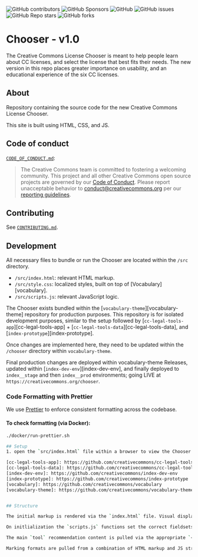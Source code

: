 ![GitHub contributors](https://img.shields.io/github/contributors/creativecommons/chooser)
![GitHub Sponsors](https://img.shields.io/github/sponsors/creativecommons)
![GitHub](https://img.shields.io/github/license/creativecommons/chooser)
![GitHub issues](https://img.shields.io/github/issues-raw/creativecommons/chooser)
![GitHub Repo stars](https://img.shields.io/github/stars/creativecommons/chooser?style=social)
![GitHub forks](https://img.shields.io/github/forks/creativecommons/chooser?style=social)

# Chooser - v1.0


The Creative Commons License Chooser is meant to help people learn about CC licenses, and select the license that best fits their needs. The new version in this repo places greater importance on usability, and an educational experience of the six CC licenses.


## About

Repository containing the source code for the new Creative Commons License Chooser.

This site is built using HTML, CSS, and JS.


## Code of conduct

[`CODE_OF_CONDUCT.md`][org-coc]:
> The Creative Commons team is committed to fostering a welcoming community.
> This project and all other Creative Commons open source projects are governed
> by our [Code of Conduct][code_of_conduct]. Please report unacceptable
> behavior to [conduct@creativecommons.org](mailto:conduct@creativecommons.org)
> per our [reporting guidelines][reporting_guide].

[org-coc]: https://github.com/creativecommons/.github/blob/main/CODE_OF_CONDUCT.md
[code_of_conduct]: https://opensource.creativecommons.org/community/code-of-conduct/
[reporting_guide]: https://opensource.creativecommons.org/community/code-of-conduct/enforcement/


## Contributing

See [`CONTRIBUTING.md`][org-contrib].

[org-contrib]: https://github.com/creativecommons/.github/blob/main/CONTRIBUTING.md


## Development

All necessary files to bundle or run the Chooser are located within the `/src` directory.

* `/src/index.html`: relevant HTML markup.
* `/src/style.css`: localized styles, built on top of [Vocabulary][vocabulary].
* `/src/scripts.js`: relevant JavaScript logic.

The Chooser exists bundled within the [`vocabulary-theme`][vocabulary-theme] repository for production purposes. This repository is for isolated development purposes, similar to the setup followed by [`cc-legal-tools-app`][cc-legal-tools-app] + [`cc-legal-tools-data`][cc-legal-tools-data], and [`index-prototype`][index-prototype].

Once changes are implemented here, they need to be updated within the `/chooser` directory within `vocabulary-theme`. 

Final production changes are deployed within vocabulary-theme Releases, updated within [`index-dev-env`][index-dev-env], and finally deployed to `index__stage` and then `index__prod` environments; going LIVE at `https://creativecommons.org/chooser`.

### Code Formatting with Prettier

We use [Prettier](https://prettier.io/) to enforce consistent formatting across the codebase.

#### To check formatting (via Docker):
```bash
./docker/run-prettier.sh

## Setup
1. open the `src/index.html` file within a browser to view the Chooser.

[cc-legal-tools-app]: https://github.com/creativecommons/cc-legal-tools-app 
[cc-legal-tools-data]: https://github.com/creativecommons/cc-legal-tools-data
[index-dev-env]: https://github.com/creativecommons/index-dev-env
[index-prototype]: https://github.com/creativecommons/index-prototype
[vocabulary]: https://github.com/creativecommons/vocabulary
[vocabulary-theme]: https://github.com/creativecommons/vocabulary-theme


## Structure

The initial markup is rendered via the `index.html` file. Visual display is derived from the `style.css` rules. Styles extend from `src/vocabulary`.

On initlialization the `scripts.js` functions set the correct fieldsets to default display; based on user provided actions through the stepper fieldsets will display or hide, exposing the relevant pathways to getting a `tool` recommendation. Correct pathways are located within the `rawStatePathRoutes` array. When a correct pathway matches the current `state`, the appropriate `tool` is matched and recommended, if the current state is not a known pathway the `tool` is set to `unknown` until the required input is given.

The main `tool` recommendation content is pulled via the appropriate `<template>` markup located within HTML. Additional information for the marking formats is also sourced from these `<template>` elements and the contents of the `Attribution Details` fields.

Marking formats are pulled from a combination of HTML markup and JS string interpolation found within the `scripts.js` file within the `renderMarkingFormats` function.
